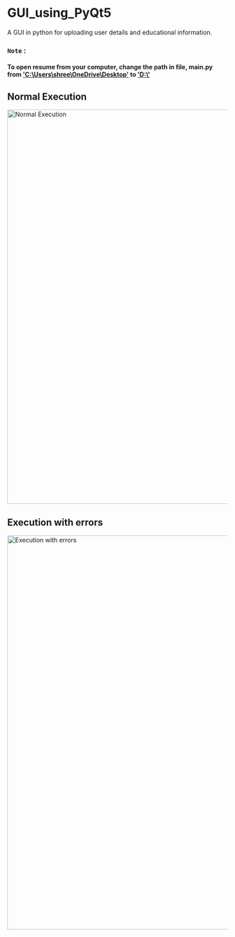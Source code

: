 # GUI_using_PyQt5
A GUI in python for uploading user details and educational information.

### ``Note`` :
####  To open resume from your computer, change the path in file, main.py from ['C:\\Users\\shree\\OneDrive\\Desktop'](https://github.com/shreelakshmijoshi/GUI_using_PyQt5/blob/d4c314878d25ccb963c91b516806c84b25dd2c9a/main.py#L119) to ['D:\\'](https://github.com/shreelakshmijoshi/GUI_using_PyQt5/blob/d4c314878d25ccb963c91b516806c84b25dd2c9a/main.py#L120)

## Normal Execution

<img src="./gif/normal_execution.gif" alt="Normal Execution " width="900" >

## Execution with errors

<img src="./gif/with_errors.gif" alt="Execution with errors" width="900" >

